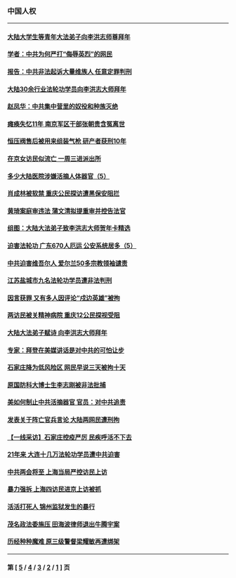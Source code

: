 ### 中国人权
---
#### [大陆大学生等青年大法弟子向李洪志师尊拜年](../../pages/ncid278/n12770796.md) 
#### [学者：中共为何严打“侮辱英烈”的网民](../../pages/ncid278/n12772003.md) 
#### [报告：中共非法起诉大量维族人 任意定罪判刑](../../pages/ncid278/n12772073.md) 
#### [大陆30余行业法轮功学员向李洪志大师拜年](../../pages/ncid278/n12770676.md) 
#### [赵凤华：中共集中营里的奴役和种族灭绝](../../pages/ncid278/n12770399.md) 
#### [瘫痪失忆11年 南京军区干部张朝贵含冤离世](../../pages/ncid278/n12769725.md) 
#### [恒压阀售后被用来组装气枪 研产者获刑10年](../../pages/ncid278/n12770252.md) 
#### [在京女访民似流亡 一周三进派出所](../../pages/ncid278/n12769895.md) 
#### [多少大陆医院涉嫌活摘人体器官（5）](../../pages/ncid278/n12768383.md) 
#### [肖成林被软禁 重庆公民探访遭黑保安阻拦](../../pages/ncid278/n12768820.md) 
#### [黄琦案庭审违法 蒲文清拟提重审并控告法官](../../pages/ncid278/n12768551.md) 
#### [组图：大陆大法弟子致李洪志大师贺年卡精选](../../pages/ncid278/n12749844.md) 
#### [迫害法轮功 广东670人厄运 公安系统居多（5）](../../pages/ncid278/n12767749.md) 
#### [中共迫害维吾尔人 爱尔兰50多宗教领袖谴责](../../pages/ncid278/n12768118.md) 
#### [江苏盐城市九名法轮功学员遭非法判刑](../../pages/ncid278/n12767476.md) 
#### [因言获罪 又有多人因评论“戍边英雄”被拘](../../pages/ncid278/n12767546.md) 
#### [两访民被关精神病院 重庆12公民探视受阻](../../pages/ncid278/n12767303.md) 
#### [大陆大法弟子赋诗 向李洪志大师拜年](../../pages/ncid278/n12766336.md) 
#### [专家：拜登在美媒讲话是对中共的可怕让步](../../pages/ncid278/n12765744.md) 
#### [石家庄降为低风险区 网民早说三天被拘十天](../../pages/ncid278/n12766146.md) 
#### [原国防科大博士生李志刚被非法批捕](../../pages/ncid278/n12765812.md) 
#### [美如何制止中共活摘器官 官员：对中共追责](../../pages/ncid278/n12765940.md) 
#### [发表关于阵亡官兵言论 大陆两网民遭刑拘](../../pages/ncid278/n12765327.md) 
#### [【一线采访】石家庄控疫严厉 民疾呼活不下去](../../pages/ncid278/n12764905.md) 
#### [21年来 大连十几万法轮功学员遭中共迫害](../../pages/ncid278/n12762813.md) 
#### [中共两会将至 上海当局严控访民上访](../../pages/ncid278/n12764216.md) 
#### [暴力强拆 上海四访民进京上访被抓](../../pages/ncid278/n12763749.md) 
#### [活活打死人 锦州监狱发生的暴行](../../pages/ncid278/n12762184.md) 
#### [茂名政法委施压 田海波律师退出牛腾宇案](../../pages/ncid278/n12763459.md) 
#### [历经种种魔难 原三级警督梁耀敏再遭绑架](../../pages/ncid278/n12760433.md) 

---
#### 第 [ [5](./5.md) / [4](./4.md) / [3](./3.md) / [2](./2.md) / [1](./1.md) ] 页
